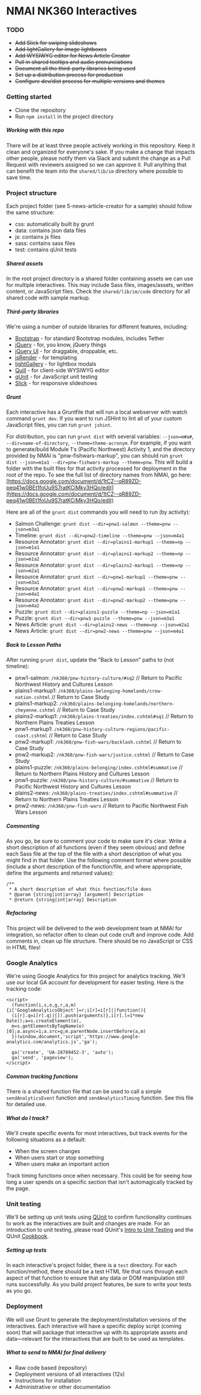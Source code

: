 # NMAI NK360 Interactives

### TODO
* ~~Add Slick for swiping slideshows~~
* ~~Add lightGallery for image lightboxes~~
* ~~Add WYSIWYG editor for News Article Creator~~
* ~~Pull in shared tooltips and audio pronunciations~~
* ~~Document all the third-party libraries being used~~
* ~~Set up a distribution process for production~~
* ~~Configure dev/dist process for multiple versions and themes~~

### Getting started
* Clone the repository
* Run `npm install` in the project directory

##### Working with this repo
There will be at least three people actively working in this repository. Keep it clean and organized for everyone's sake. If you make a change that impacts other people, please notify them via Slack and submit the change as a Pull Request with reviewers assigned so we can approve it. Pull anything that can benefit the team into the `shared/lib/im` directory where possible to save time.


### Project structure
Each project folder (see 5-news-article-creator for a sample) should follow the same structure:
- css: automatically built by grunt
- data: contains json data files
- js: contains js files
- sass: contains sass files
- test: contains qUnit tests

##### Shared assets
In the root project directory is a shared folder containing assets we can use for multiple interactives. This may include Sass files, images/assets, written content, or JavaScript files. Check the `shared/lib/im/code` directory for all shared code with sample markup.

##### Third-party libraries
We're using a number of outside libraries for different features, including:
- [Bootstrap](https://v4-alpha.getbootstrap.com) - for standard Bootstrap modules, includes Tether
- [jQuery](http://jquery.com/) - for, you know, jQuery things
- [jQuery UI](https://jqueryui.com/) - for draggable, droppable, etc.
- [jsRender](http://www.jsviews.com/#jsrender) - for templating
- [lightGallery](http://sachinchoolur.github.io/lightGallery/) - for lightbox modals
- [Quill](https://quilljs.com) - for client-side WYSIWYG editor
- [qUnit](https://qunitjs.com) - for JavaScript unit testing
- [Slick](http://kenwheeler.github.io/slick/) - for responsive slideshows

##### Grunt
Each interactive has a Gruntfile that will run a local webserver with watch command `grunt dev`. If you want to run JSHint to lint all of your custom JavaScript files, you can run `grunt jshint`.

For distribution, you can run `grunt dist` with several variables: `--json=m#a#`, `--dir=name-of-directory`, `--theme=theme-acronym`. For example, if you want to generate/build Module 1's (Pacific Northwest) Activity 1, and the directory provided by NMAI is "pnw-fishwars-markup", you can should run `grunt dist --json=m1a1 --dir=pnw-fishwars-markup --theme=pnw`. This will build a folder with the built files for that activity processed for deployment in the root of the repo. To see the full list of directory names from NMAI, go here: [https://docs.google.com/document/d/1tCZ--qR89ZD-peq41w0BEt1foUu9S7ratKCiMky3HQo/edit](https://docs.google.com/document/d/1tCZ--qR89ZD-peq41w0BEt1foUu9S7ratKCiMky3HQo/edit)

Here are all of the `grunt dist` commands you will need to run (by activity):
- Salmon Challenge: `grunt dist --dir=pnw1-salmon --theme=pnw --json=m3a1`
- Timeline: `grunt dist --dir=pnw2-timeline --theme=pnw --json=m4a1`
- Resource Annotator: `grunt dist --dir=plains1-markup1 --theme=np --json=m1a1`
- Resource Annotator: `grunt dist --dir=plains1-markup2 --theme=np --json=m1a2`
- Resource Annotator: `grunt dist --dir=plains2-markup1 --theme=np --json=m2a1`
- Resource Annotator: `grunt dist --dir=pnw1-markup1 --theme=pnw --json=m3a1`
- Resource Annotator: `grunt dist --dir=pnw2-markup1 --theme=pnw --json=m4a1`
- Resource Annotator: `grunt dist --dir=pnw2-markup2 --theme=pnw --json=m4a2`
- Puzzle: `grunt dist --dir=plains1-puzzle --theme=np --json=m1a1`
- Puzzle: `grunt dist --dir=pnw1-puzzle --theme=pnw --json=m3a1`
- News Article: `grunt dist --dir=plains2-news --theme=np --json=m2a1`
- News Article: `grunt dist --dir=pnw2-news --theme=pnw --json=m4a1`

##### Back to Lesson Paths
After running `grunt dist`, update the "Back to Lesson" paths to (not timeline):
- pnw1-salmon: `/nk360/pnw-history-culture/#sq2` // Return to Pacific Northwest History and Cultures Lesson
- plains1-markup1: `/nk360/plains-belonging-homelands/crow-nation.cshtml` // Return to Case Study
- plains1-markup2: `/nk360/plains-belonging-homelands/northern-cheyenne.cshtml` // Return to Case Study
- plains2-markup1: `/nk360/plains-treaties/index.cshtml#sq1` // Return to Northern Plains Treaties Lesson
- pnw1-markup1: `/nk360/pnw-history-culture-regions/pacific-coast.cshtml` // Return to Case Study
- pnw2-markup1: `/nk360/pnw-fish-wars/backlash.cshtml` // Return to Case Study
- pnw2-markup2: `/nk360/pnw-fish-wars/justice.cshtml` // Return to Case Study
- plains1-puzzle: `/nk360/plains-belonging/index.cshtml#summative` // Return to Northern Plains History and Cultures Lesson
- pnw1-puzzle: `/nk360/pnw-history-culture/#summative` // Return to Pacific Northwest History and Cultures Lesson
- plains2-news: `/nk360/plains-treaties/index.cshtml#summative` // Return to Northern Plains Treaties Lesson
- pnw2-news: `/nk360/pnw-fish-wars` // Return to Pacific Northwest Fish Wars Lesson

##### Commenting
As you go, be sure to comment your code to make sure it's clear. Write a short description of all functions (even if they seem obvious) and define each Sass file at the top of the file with a short description of what you might find in that folder. Use the following comment format where possible (include a short description of the function/file, and where appropriate, define the arguments and returned values):

```
/**
 * A short description of what this function/file does
 * @param {string|int|array} [argument] Description
 * @return {string|int|array} Description
```

##### Refactoring
This project will be delivered to the web development team at NMAI for integration, so refactor often to clean out code cruft and improve code. Add comments in, clean up file structure. There should be no JavaScript or CSS in HTML files!


### Google Analytics
We're using Google Analytics for this project for analytics tracking. We'll use our local GA account for development for easier testing. Here is the tracking code:

```
<script>
  (function(i,s,o,g,r,a,m){i['GoogleAnalyticsObject']=r;i[r]=i[r]||function(){
  (i[r].q=i[r].q||[]).push(arguments)},i[r].l=1*new Date();a=s.createElement(o),
  m=s.getElementsByTagName(o)[0];a.async=1;a.src=g;m.parentNode.insertBefore(a,m)
  })(window,document,'script','https://www.google-analytics.com/analytics.js','ga');

  ga('create', 'UA-28789452-3', 'auto');
  ga('send', 'pageview');
</script>
```

##### Common tracking functions
There is a shared function file that can be used to call a simple `sendAnalyticsEvent` function and `sendAnalyticsTiming` function. See this file for detailed use.

##### What do I track?
We'll create specific events for most interactives, but track events for the following situations as a default:
- When the screen changes
- When users start or stop something
- When users make an important action

Track timing functions once when necessary. This could be for seeing how long a user spends on a specific section that isn't automagically tracked by the page.


### Unit testing
We'll be setting up unit tests using [QUnit](http://qunitjs.com/) to confirm functionality continues to work as the interactives are built and changes are made. For an introduction to unit testing, please read QUnit's [Intro to Unit Testing](http://qunitjs.com/intro/) and the QUnit [Cookbook](http://qunitjs.com/cookbook/).

##### Setting up tests
In each interactive's project folder, there is a `test` directory. For each function/method, there should be a test HTML file that runs through each aspect of that function to ensure that any data or DOM manipulation still runs successfully. As you build project features, be sure to write your tests as you go.

### Deployment
We will use Grunt to generate the deployment/installation versions of the interactives. Each interactive will have a specific deploy script (coming soon) that will package that interactive up with its appropriate assets and data—relevant for the interactives that are built to be used as templates.

##### What to send to NMAI for final delivery
- Raw code based (repository)
- Deployment versions of all interactives (12x)
- Instructions for installation
- Administrative or other documentation
